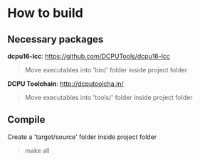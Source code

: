 How to build
============

Necessary packages
------------------

**dcpu16-lcc**: https://github.com/DCPUTools/dcpu16-lcc
> Move executables into 'bin/' folder inside project folder

**DCPU Toolchain**: http://dcputoolcha.in/
> Move executables into 'tools/' folder inside project folder

Compile
-------

Create a 'target/source' folder inside project folder
> make all